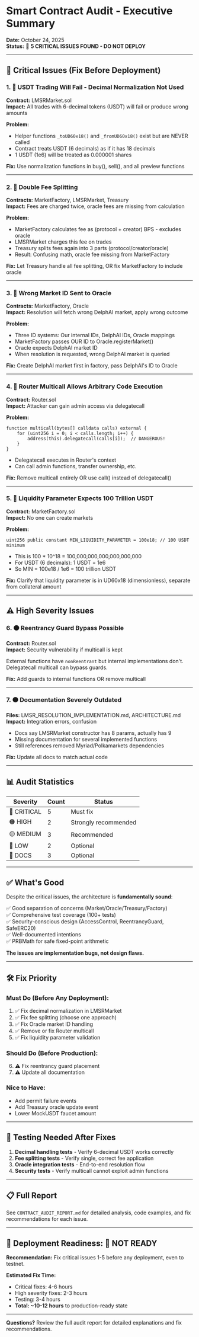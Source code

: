 # Smart Contract Audit - Executive Summary

**Date:** October 24, 2025  
**Status:** 🔴 **5 CRITICAL ISSUES FOUND - DO NOT DEPLOY**

---

## 🚨 Critical Issues (Fix Before Deployment)

### 1. 🔴 USDT Trading Will Fail - Decimal Normalization Not Used
**Contract:** LMSRMarket.sol  
**Impact:** All trades with 6-decimal tokens (USDT) will fail or produce wrong amounts

**Problem:**
- Helper functions `_toUD60x18()` and `_fromUD60x18()` exist but are NEVER called
- Contract treats USDT (6 decimals) as if it has 18 decimals
- 1 USDT (1e6) will be treated as 0.000001 shares

**Fix:** Use normalization functions in buy(), sell(), and all preview functions

---

### 2. 🔴 Double Fee Splitting
**Contracts:** MarketFactory, LMSRMarket, Treasury  
**Impact:** Fees are charged twice, oracle fees are missing from calculation

**Problem:**
- MarketFactory calculates fee as (protocol + creator) BPS - excludes oracle
- LMSRMarket charges this fee on trades
- Treasury splits fees again into 3 parts (protocol/creator/oracle)
- Result: Confusing math, oracle fee missing from MarketFactory

**Fix:** Let Treasury handle all fee splitting, OR fix MarketFactory to include oracle

---

### 3. 🔴 Wrong Market ID Sent to Oracle
**Contracts:** MarketFactory, Oracle  
**Impact:** Resolution will fetch wrong DelphAI market, apply wrong outcome

**Problem:**
- Three ID systems: Our internal IDs, DelphAI IDs, Oracle mappings
- MarketFactory passes OUR ID to Oracle.registerMarket()
- Oracle expects DelphAI market ID
- When resolution is requested, wrong DelphAI market is queried

**Fix:** Create DelphAI market first in factory, pass DelphAI's ID to Oracle

---

### 4. 🔴 Router Multicall Allows Arbitrary Code Execution
**Contract:** Router.sol  
**Impact:** Attacker can gain admin access via delegatecall

**Problem:**
```solidity
function multicall(bytes[] calldata calls) external {
    for (uint256 i = 0; i < calls.length; i++) {
        address(this).delegatecall(calls[i]);  // DANGEROUS!
    }
}
```
- Delegatecall executes in Router's context
- Can call admin functions, transfer ownership, etc.

**Fix:** Remove multicall entirely OR use call() instead of delegatecall()

---

### 5. 🔴 Liquidity Parameter Expects 100 Trillion USDT
**Contract:** MarketFactory.sol  
**Impact:** No one can create markets

**Problem:**
```solidity
uint256 public constant MIN_LIQUIDITY_PARAMETER = 100e18; // 100 USDT minimum
```
- This is 100 * 10^18 = 100,000,000,000,000,000,000
- For USDT (6 decimals): 1 USDT = 1e6
- So MIN = 100e18 / 1e6 = 100 trillion USDT

**Fix:** Clarify that liquidity parameter is in UD60x18 (dimensionless), separate from collateral amount

---

## ⚠️ High Severity Issues

### 6. 🟠 Reentrancy Guard Bypass Possible
**Contract:** Router.sol  
**Impact:** Security vulnerability if multicall is kept

External functions have `nonReentrant` but internal implementations don't. Delegatecall multicall can bypass guards.

**Fix:** Add guards to internal functions OR remove multicall

---

### 7. 🟠 Documentation Severely Outdated
**Files:** LMSR_RESOLUTION_IMPLEMENTATION.md, ARCHITECTURE.md  
**Impact:** Integration errors, confusion

- Docs say LMSRMarket constructor has 8 params, actually has 9
- Missing documentation for several implemented functions
- Still references removed Myriad/Polkamarkets dependencies

**Fix:** Update all docs to match actual code

---

## 📊 Audit Statistics

| Severity | Count | Status |
|----------|-------|--------|
| 🔴 CRITICAL | 5 | Must fix |
| 🟠 HIGH | 2 | Strongly recommended |
| 🟡 MEDIUM | 3 | Recommended |
| 🔵 LOW | 2 | Optional |
| 📄 DOCS | 3 | Optional |

---

## ✅ What's Good

Despite the critical issues, the architecture is **fundamentally sound**:

✅ Good separation of concerns (Market/Oracle/Treasury/Factory)  
✅ Comprehensive test coverage (100+ tests)  
✅ Security-conscious design (AccessControl, ReentrancyGuard, SafeERC20)  
✅ Well-documented intentions  
✅ PRBMath for safe fixed-point arithmetic

**The issues are implementation bugs, not design flaws.**

---

## 🛠️ Fix Priority

### Must Do (Before Any Deployment):
1. ✅ Fix decimal normalization in LMSRMarket
2. ✅ Fix fee splitting (choose one approach)
3. ✅ Fix Oracle market ID handling
4. ✅ Remove or fix Router multicall
5. ✅ Fix liquidity parameter validation

### Should Do (Before Production):
6. ⚠️ Fix reentrancy guard placement
7. ⚠️ Update all documentation

### Nice to Have:
- Add permit failure events
- Add Treasury oracle update event
- Lower MockUSDT faucet amount

---

## 🧪 Testing Needed After Fixes

1. **Decimal handling tests** - Verify 6-decimal USDT works correctly
2. **Fee splitting tests** - Verify single, correct fee application
3. **Oracle integration tests** - End-to-end resolution flow
4. **Security tests** - Verify multicall cannot exploit admin functions

---

## 📋 Full Report

See `CONTRACT_AUDIT_REPORT.md` for detailed analysis, code examples, and fix recommendations for each issue.

---

## 🚦 Deployment Readiness: 🔴 NOT READY

**Recommendation:** Fix critical issues 1-5 before any deployment, even to testnet.

**Estimated Fix Time:**
- Critical fixes: 4-6 hours
- High severity fixes: 2-3 hours
- Testing: 3-4 hours
- **Total: ~10-12 hours** to production-ready state

---

**Questions?** Review the full audit report for detailed explanations and fix recommendations.
